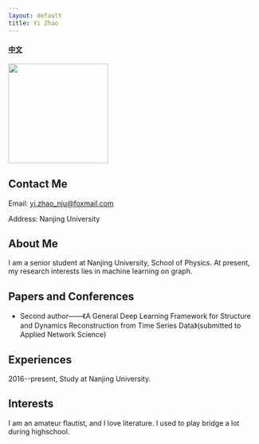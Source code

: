 ```yaml
---
layout: default
title: Yi Zhao
---
```


#### [中文](https://bnusss.github.io/person/zhao-yi-zh.html)


<img src="/img/people/zhaoyi.jpg" height="200px" width="200px" />


## Contact Me

Email: yi.zhao_nju@foxmail.com

Address: Nanjing University


## About Me

I am a senior student at Nanjing University, School of Physics. At present, my research interests lies in machine learning on graph.

## Papers and Conferences

- Second author——《A General Deep Learning Framework for Structure and Dynamics Reconstruction from Time Series Data》(submitted to Applied Network Science)

## Experiences

2016--present, Study at Nanjing University. 

## Interests

I am an amateur flautist, and I love literature. I used to play bridge a lot during highschool. 
